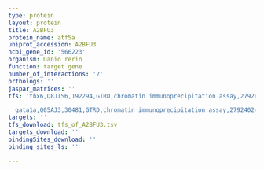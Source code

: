 ```yaml
---
type: protein
layout: protein
title: A2BFU3
protein_name: atf5a
uniprot_accession: A2BFU3
ncbi_gene_id: '566223'
organism: Danio rerio
function: target gene
number_of_interactions: '2'
orthologs: ''
jaspar_matrices: ''
tfs: 'tbx6,Q8JIS6,192294,GTRD,chromatin immunoprecipitation assay,27924024%5Buid%5D,No

  gata1a,Q05AJ3,30481,GTRD,chromatin immunoprecipitation assay,27924024%5Buid%5D,No'
targets: ''
tfs_download: tfs_of_A2BFU3.tsv
targets_download: ''
bindingSites_download: ''
binding_sites_ls: ''

---
```


